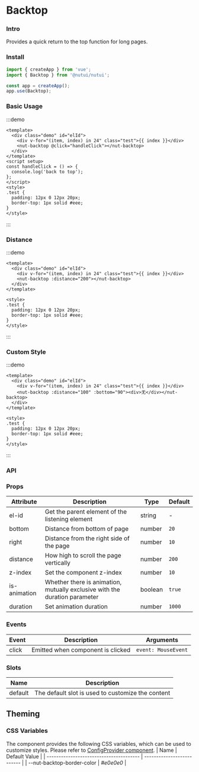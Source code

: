 # Backtop

### Intro

Provides a quick return to the top function for long pages.

### Install

```js
import { createApp } from 'vue';
import { Backtop } from '@nutui/nutui';

const app = createApp();
app.use(Backtop);
```

### Basic Usage

:::demo

```vue
<template>
  <div class="demo" id="elId">
    <div v-for="(item, index) in 24" class="test">{{ index }}</div>
    <nut-backtop @click="handleClick"></nut-backtop>
  </div>
</template>
<script setup>
const handleClick = () => {
  console.log('back to top');
};
</script>
<style>
.test {
  padding: 12px 0 12px 20px;
  border-top: 1px solid #eee;
}
</style>
```

:::

### Distance

:::demo

```vue
<template>
  <div class="demo" id="elId">
    <div v-for="(item, index) in 24" class="test">{{ index }}</div>
    <nut-backtop :distance="200"></nut-backtop>
  </div>
</template>

<style>
.test {
  padding: 12px 0 12px 20px;
  border-top: 1px solid #eee;
}
</style>
```

:::

### Custom Style

:::demo

```vue
<template>
  <div class="demo" id="elId">
    <div v-for="(item, index) in 24" class="test">{{ index }}</div>
    <nut-backtop :distance="100" :bottom="90"><div>无</div></nut-backtop>
  </div>
</template>

<style>
.test {
  padding: 12px 0 12px 20px;
  border-top: 1px solid #eee;
}
</style>
```

:::

### API

### Props

| Attribute | Description | Type | Default |
| --- | --- | --- | --- |
| el-id | Get the parent element of the listening element | string | - |
| bottom | Distance from bottom of page | number | `20` |
| right | Distance from the right side of the page | number | `10` |
| distance | How high to scroll the page vertically | number | `200` |
| z-index | Set the component z-index | number | `10` |
| is-animation | Whether there is animation, mutually exclusive with the duration parameter | boolean | `true` |
| duration | Set animation duration | number | `1000` |

### Events

| Event | Description | Arguments |
| --- | --- | --- |
| click | Emitted when component is clicked | `event: MouseEvent` |

### Slots

| Name | Description |
| --- | --- |
| default | The default slot is used to customize the content |

## Theming

### CSS Variables

The component provides the following CSS variables, which can be used to customize styles. Please refer to [ConfigProvider component](#/en-US/component/configprovider).
| Name | Default Value |
| --------------------------------------- | -------------------------- |
| --nut-backtop-border-color | _#e0e0e0_ |
